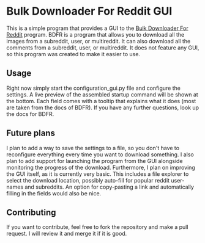 # Bulk Downloader For Reddit GUI

This is a simple program that provides a GUI to the [Bulk Downloader For Reddit](https://github.com/aliparlakci/bulk-downloader-for-reddit) program.
BDFR is a program that allows you to download all the images from a subreddit, user, or multireddit. It can also download all the comments from a subreddit, user, or multireddit.
It does not feature any GUI, so this program was created to make it easier to use.

## Usage
Right now simply start the configuration_gui.py file and configure the settings. A live preview of the assembled startup command will be shown at the bottom.
Each field comes with a tooltip that explains what it does (most are taken from the docs of BDFR). If you have any further questions, look up the docs for BDFR.

## Future plans
I plan to add a way to save the settings to a file, so you don't have to reconfigure everything every time you want to download something.
I also plan to add support for launching the program from the GUI alongside monitoring the progress of the download.
Furthermore, I plan on improving the GUI itself, as it is currently very basic. This includes a file explorer to select the download location, possibly auto-fill for popular reddit user-names and subreddits.
An option for copy-pasting a link and automatically filling in the fields would also be nice.

## Contributing
If you want to contribute, feel free to fork the repository and make a pull request. I will review it and merge it if it is good.